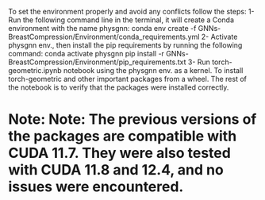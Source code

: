To set the environment properly and avoid any conflicts follow the steps:
1- Run the following command line in the terminal, it will create a Conda environment with the name physgnn:
conda env create -f GNNs-BreastCompression/Environment/conda_requirements.yml
2- Activate physgnn env., then install the pip requirements by running the following command:
conda activate physgnn
pip install -r GNNs-BreastCompression/Environment/pip_requirements.txt
3- Run torch-geometric.ipynb notebook using the physgnn env. as a kernel. To install torch-geometric and other important packages from a wheel. The rest of the notebook is to verify that the packages were installed correctly.

# Note: Note: The previous versions of the packages are compatible with CUDA 11.7. They were also tested with CUDA 11.8 and 12.4, and no issues were encountered.
